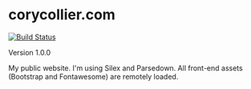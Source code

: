 # corycollier.com

[![Build Status](https://travis-ci.org/corycollier/corycollier.com.svg?branch=develop)](https://travis-ci.org/corycollier/corycollier.com)

Version 1.0.0

My public website. I'm using Silex and Parsedown. All front-end assets (Bootstrap and Fontawesome) are remotely loaded.
